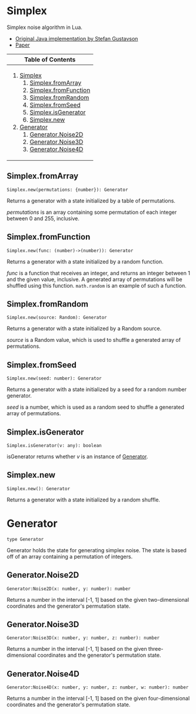 # Simplex
[Simplex]: #user-content-simplex

Simplex noise algorithm in Lua.

- [Original Java implementation by Stefan Gustavson][java]
- [Paper][paper]

[java]: https://weber.itn.liu.se/~stegu/simplexnoise/SimplexNoise.java
[paper]: https://staffwww.itn.liu.se/~stegu/simplexnoise/simplexnoise.pdf

<table>
<thead><tr><th>Table of Contents</th></tr></thead>
<tbody><tr><td>

1. [Simplex][Simplex]
	1. [Simplex.fromArray][Simplex.fromArray]
	2. [Simplex.fromFunction][Simplex.fromFunction]
	3. [Simplex.fromRandom][Simplex.fromRandom]
	4. [Simplex.fromSeed][Simplex.fromSeed]
	5. [Simplex.isGenerator][Simplex.isGenerator]
	6. [Simplex.new][Simplex.new]
2. [Generator][Generator]
	1. [Generator.Noise2D][Generator.Noise2D]
	2. [Generator.Noise3D][Generator.Noise3D]
	3. [Generator.Noise4D][Generator.Noise4D]

</td></tr></tbody>
</table>

## Simplex.fromArray
[Simplex.fromArray]: #user-content-simplexfromarray
```
Simplex.new(permutations: {number}): Generator
```

Returns a generator with a state initialized by a table of permutations.

*permutations* is an array containing some permutation of each integer
between 0 and 255, inclusive.

## Simplex.fromFunction
[Simplex.fromFunction]: #user-content-simplexfromfunction
```
Simplex.new(func: (number)->(number)): Generator
```

Returns a generator with a state initialized by a random function.

*func* is a function that receives an integer, and returns an integer between
1 and the given value, inclusive. A generated array of permutations will be
shuffled using this function. `math.random` is an example of such a function.

## Simplex.fromRandom
[Simplex.fromRandom]: #user-content-simplexfromrandom
```
Simplex.new(source: Random): Generator
```

Returns a generator with a state initialized by a Random source.

*source* is a Random value, which is used to shuffle a generated array of
permutations.

## Simplex.fromSeed
[Simplex.fromSeed]: #user-content-simplexfromseed
```
Simplex.new(seed: number): Generator
```

Returns a generator with a state initialized by a seed for a random
number generator.

*seed* is a number, which is used as a random seed to shuffle a generated
array of permutations.

## Simplex.isGenerator
[Simplex.isGenerator]: #user-content-simplexisgenerator
```
Simplex.isGenerator(v: any): boolean
```

isGenerator returns whether *v* is an instance of
[Generator][Generator].

## Simplex.new
[Simplex.new]: #user-content-simplexnew
```
Simplex.new(): Generator
```

Returns a generator with a state initialized by a random shuffle.

# Generator
[Generator]: #user-content-generator
```
type Generator
```

Generator holds the state for generating simplex noise. The state is
based off of an array containing a permutation of integers.

## Generator.Noise2D
[Generator.Noise2D]: #user-content-generatornoise2d
```
Generator:Noise2D(x: number, y: number): number
```

Returns a number in the interval [-1, 1] based on the given
two-dimensional coordinates and the generator's permutation state.

## Generator.Noise3D
[Generator.Noise3D]: #user-content-generatornoise3d
```
Generator:Noise3D(x: number, y: number, z: number): number
```

Returns a number in the interval [-1, 1] based on the given
three-dimensional coordinates and the generator's permutation state.

## Generator.Noise4D
[Generator.Noise4D]: #user-content-generatornoise4d
```
Generator:Noise4D(x: number, y: number, z: number, w: number): number
```

Returns a number in the interval [-1, 1] based on the given
four-dimensional coordinates and the generator's permutation state.

